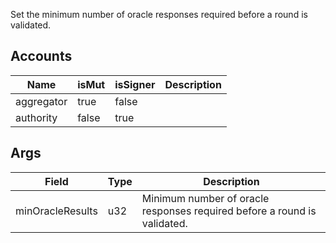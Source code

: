 Set the minimum number of oracle responses required before a round is validated.

## Accounts
|Name|isMut|isSigner|Description|
|--|--|--|--|
| aggregator | true | false |  |
| authority | false | true |  |
## Args
|Field|Type|Description|
|--|--|--|
| minOracleResults |  u32 | Minimum number of oracle responses required before a round is validated. |
